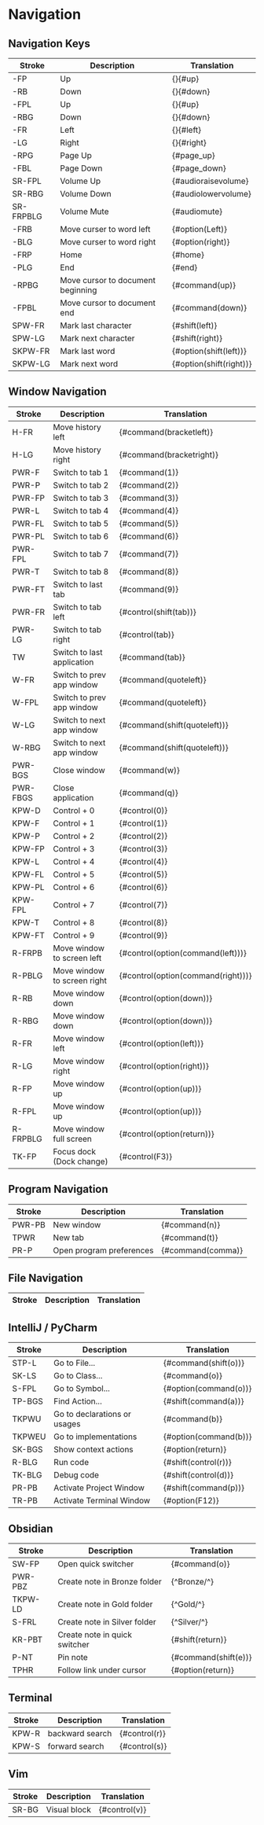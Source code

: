 # Navigation

## Navigation Keys

| Stroke    | Description                       | Translation             |
|-----------|-----------------------------------|-------------------------|
| -FP       | Up                                | {}{#up}                 |
| -RB       | Down                              | {}{#down}               |
| -FPL      | Up                                | {}{#up}                 |
| -RBG      | Down                              | {}{#down}               |
| -FR       | Left                              | {}{#left}               |
| -LG       | Right                             | {}{#right}              |
| -RPG      | Page Up                           | {#page_up}              |
| -FBL      | Page Down                         | {#page_down}            |
| SR-FPL    | Volume Up                         | {#audioraisevolume}     |
| SR-RBG    | Volume Down                       | {#audiolowervolume}     |
| SR-FRPBLG | Volume Mute                       | {#audiomute}            |
| -FRB      | Move curser to word left          | {#option(Left)}         |
| -BLG      | Move curser to word right         | {#option(right)}        |
| -FRP      | Home                              | {#home}                 |
| -PLG      | End                               | {#end}                  |
| -RPBG     | Move cursor to document beginning | {#command(up)}          |
| -FPBL     | Move cursor to document end       | {#command(down)}        |
| SPW-FR    | Mark last character               | {#shift(left)}          |
| SPW-LG    | Mark next character               | {#shift(right)}         |
| SKPW-FR   | Mark last word                    | {#option(shift(left))}  |
| SKPW-LG   | Mark next word                    | {#option(shift(right))} |

## Window Navigation

| Stroke   | Description                 | Translation                        |
|----------|-----------------------------|------------------------------------|
| H-FR     | Move history left           | {#command(bracketleft)}            |
| H-LG     | Move history right          | {#command(bracketright)}           |
| PWR-F    | Switch to tab 1             | {#command(1)}                      |
| PWR-P    | Switch to tab 2             | {#command(2)}                      |
| PWR-FP   | Switch to tab 3             | {#command(3)}                      |
| PWR-L    | Switch to tab 4             | {#command(4)}                      |
| PWR-FL   | Switch to tab 5             | {#command(5)}                      |
| PWR-PL   | Switch to tab 6             | {#command(6)}                      |
| PWR-FPL  | Switch to tab 7             | {#command(7)}                      |
| PWR-T    | Switch to tab 8             | {#command(8)}                      |
| PWR-FT   | Switch to last tab          | {#command(9)}                      |
| PWR-FR   | Switch to tab left          | {#control(shift(tab))}             |
| PWR-LG   | Switch to tab right         | {#control(tab)}                    |
| TW       | Switch to last application  | {#command(tab)}                    |
| W-FR     | Switch to prev app window   | {#command(quoteleft)}              |
| W-FPL    | Switch to prev app window   | {#command(quoteleft)}              |
| W-LG     | Switch to next app window   | {#command(shift(quoteleft))}       |
| W-RBG    | Switch to next app window   | {#command(shift(quoteleft))}       |
| PWR-BGS  | Close window                | {#command(w)}                      |
| PWR-FBGS | Close application           | {#command(q)}                      |
| KPW-D    | Control + 0                 | {#control(0)}                      |
| KPW-F    | Control + 1                 | {#control(1)}                      |
| KPW-P    | Control + 2                 | {#control(2)}                      |
| KPW-FP   | Control + 3                 | {#control(3)}                      |
| KPW-L    | Control + 4                 | {#control(4)}                      |
| KPW-FL   | Control + 5                 | {#control(5)}                      |
| KPW-PL   | Control + 6                 | {#control(6)}                      |
| KPW-FPL  | Control + 7                 | {#control(7)}                      |
| KPW-T    | Control + 8                 | {#control(8)}                      |
| KPW-FT   | Control + 9                 | {#control(9)}                      |
| R-FRPB   | Move window to screen left  | {#control(option(command(left)))}  |
| R-PBLG   | Move window to screen right | {#control(option(command(right)))} |
| R-RB     | Move window down            | {#control(option(down))}           |
| R-RBG    | Move window down            | {#control(option(down))}           |
| R-FR     | Move window left            | {#control(option(left))}           |
| R-LG     | Move window right           | {#control(option(right))}          |
| R-FP     | Move window up              | {#control(option(up))}             |
| R-FPL    | Move window up              | {#control(option(up))}             |
| R-FRPBLG | Move window full screen     | {#control(option(return))}         |
| TK-FP    | Focus dock (Dock change)    | {#control(F3)}                     |


## Program Navigation

| Stroke | Description              | Translation       |
|--------|--------------------------|-------------------|
| PWR-PB | New window               | {#command(n)}     |
| TPWR   | New tab                  | {#command(t)}     |
| PR-P   | Open program preferences | {#command(comma)} |


## File Navigation

| Stroke | Description                       | Translation         |
|--------|-----------------------------------|---------------------|


## IntelliJ / PyCharm

| Stroke | Description                  | Translation           |
|--------|------------------------------|-----------------------|
| STP-L  | Go to File...                | {#command(shift(o))}  |
| SK-LS  | Go to Class...               | {#command(o)}         |
| S-FPL  | Go to Symbol...              | {#option(command(o))} |
| TP-BGS | Find Action...               | {#shift(command(a))}  |
| TKPWU  | Go to declarations or usages | {#command(b)}         |
| TKPWEU | Go to implementations        | {#option(command(b))} |
| SK-BGS | Show context actions         | {#option(return)}     |
| R-BLG  | Run code                     | {#shift(control(r))}  |
| TK-BLG | Debug code                   | {#shift(control(d))}  |
| PR-PB  | Activate Project Window      | {#shift(command(p))}  |
| TR-PB  | Activate Terminal Window     | {#option(F12)}        |


## Obsidian

| Stroke  | Description                   | Translation          |
|---------|-------------------------------|----------------------|
| SW-FP   | Open quick switcher           | {#command(o)}        |
| PWR-PBZ | Create note in Bronze folder  | {^Bronze/^}          |
| TKPW-LD | Create note in Gold folder    | {^Gold/^}            |
| S-FRL   | Create note in Silver folder  | {^Silver/^}          |
| KR-PBT  | Create note in quick switcher | {#shift(return)}     |
| P-NT    | Pin note                      | {#command(shift(e))} |
| TPHR    | Follow link under cursor      | {#option(return)}    |

## Terminal

| Stroke | Description     | Translation   |
|--------|-----------------|---------------|
| KPW-R  | backward search | {#control(r)} |
| KPW-S  | forward search  | {#control(s)} |

## Vim

| Stroke | Description  | Translation   |
|--------|--------------|---------------|
| SR-BG  | Visual block | {#control(v)} |
